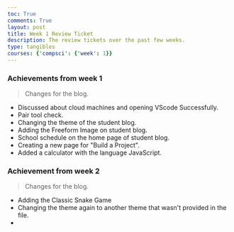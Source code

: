 ```yaml
---
toc: True
comments: True
layout: post
title: Week 1 Review Ticket
description: The review tickets over the past few weeks.
type: tangibles
courses: {'compsci': {'week': 1}}
---
```



### Achievements from week 1
> Changes for the blog.
  - Discussed about cloud machines and opening VScode Successfully.
  - Pair tool check.
  - Changing the theme of the student blog.
  - Adding the Freeform Image on student blog.
  - School schedule on the home page of student blog.
  - Creating a new page for "Build a Project".
   - Added a calculator with the language JavaScript.
  



### Achievement from week 2
> Changes for the blog.
  - Adding the Classic Snake Game
  - Changing the theme again to another theme that wasn't provided in the file.
  - 







